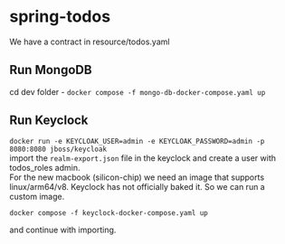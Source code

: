 # spring-todos

We have a contract in resource/todos.yaml

## Run MongoDB 
cd dev folder - `docker compose -f mongo-db-docker-compose.yaml up`

## Run Keyclock
`docker run -e KEYCLOAK_USER=admin -e KEYCLOAK_PASSWORD=admin -p 8080:8080 jboss/keycloak`\
import the `realm-export.json` file in the keyclock and create a user with todos_roles
admin.\
For the new macbook (silicon-chip) we need an image that supports linux/arm64/v8. 
Keyclock has not officially baked it. So we can run
a custom image.
```shell
docker compose -f keyclock-docker-compose.yaml up
```
and continue with importing.





